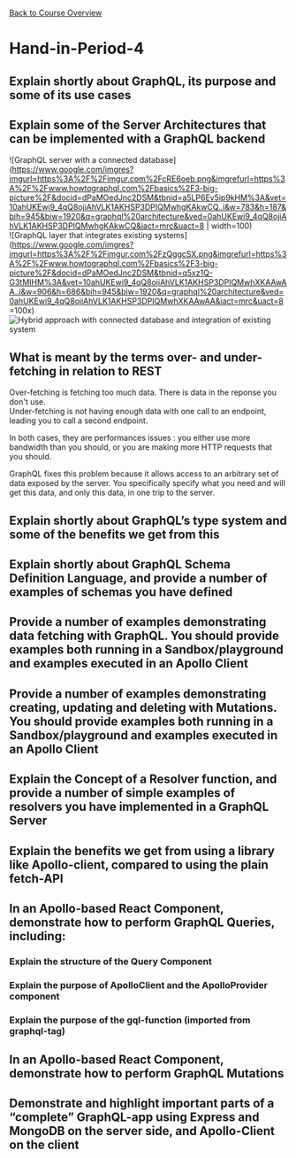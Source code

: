 [Back to Course Overview](https://sem4-fullstack-javascript.github.io/Fullstack-JavaScript/)

# Hand-in-Period-4

## Explain shortly about GraphQL, its purpose and some of its use cases

## Explain some of the Server Architectures that can be implemented with a GraphQL backend

![GraphQL server with a connected database](https://www.google.com/imgres?imgurl=https%3A%2F%2Fimgur.com%2FcRE6oeb.png&imgrefurl=https%3A%2F%2Fwww.howtographql.com%2Fbasics%2F3-big-picture%2F&docid=dPaMOedJnc2DSM&tbnid=a5LP6Ev5ip9kHM%3A&vet=10ahUKEwi9_4qQ8ojiAhVLK1AKHSP3DPIQMwhgKAkwCQ..i&w=783&h=187&bih=945&biw=1920&q=graphql%20architecture&ved=0ahUKEwi9_4qQ8ojiAhVLK1AKHSP3DPIQMwhgKAkwCQ&iact=mrc&uact=8 | width=100)  
![GraphQL layer that integrates existing systems](https://www.google.com/imgres?imgurl=https%3A%2F%2Fimgur.com%2FzQggcSX.png&imgrefurl=https%3A%2F%2Fwww.howtographql.com%2Fbasics%2F3-big-picture%2F&docid=dPaMOedJnc2DSM&tbnid=q5xz1Q-G3tMIHM%3A&vet=10ahUKEwi9_4qQ8ojiAhVLK1AKHSP3DPIQMwhXKAAwAA..i&w=906&h=686&bih=945&biw=1920&q=graphql%20architecture&ved=0ahUKEwi9_4qQ8ojiAhVLK1AKHSP3DPIQMwhXKAAwAA&iact=mrc&uact=8 =100x)  
![Hybrid approach with connected database and integration of existing system](https://www.google.com/imgres?imgurl=https%3A%2F%2Fimgur.com%2F73dByTz.png&imgrefurl=https%3A%2F%2Fwww.howtographql.com%2Fbasics%2F3-big-picture%2F&docid=dPaMOedJnc2DSM&tbnid=NlR0lriNZEufBM%3A&vet=10ahUKEwi9_4qQ8ojiAhVLK1AKHSP3DPIQMwhYKAEwAQ..i&w=723&h=711&bih=945&biw=1920&q=graphql%20architecture&ved=0ahUKEwi9_4qQ8ojiAhVLK1AKHSP3DPIQMwhYKAEwAQ&iact=mrc&uact=8 )

## What is meant by the terms over- and under-fetching in relation to REST

Over-fetching is fetching too much data. There is data in the reponse you don't use.  
Under-fetching is not having enough data with one call to an endpoint, leading you to call a second endpoint.

In both cases, they are performances issues : you either use more bandwidth than you should, or you are making more HTTP requests that you should.

GraphQL fixes this problem because it allows access to an arbitrary set of data exposed by the server. You specifically specify what you need and will get this data, and only this data, in one trip to the server.

## Explain shortly about GraphQL’s type system and some of the benefits we get from this

## Explain shortly about GraphQL Schema Definition Language, and provide a number of examples of schemas you have defined

## Provide a number of examples demonstrating data fetching with GraphQL. You should provide examples both running in a Sandbox/playground and examples executed in an Apollo Client

## Provide a number of examples demonstrating creating, updating and deleting with Mutations. You should provide examples both running in a Sandbox/playground and examples executed in an Apollo Client

## Explain the Concept of a Resolver function, and provide a number of simple examples of resolvers you have implemented in a GraphQL Server

## Explain the benefits we get from using a library like Apollo-client, compared to using the plain fetch-API

## In an Apollo-based React Component, demonstrate how to perform GraphQL Queries, including:

### Explain the structure of the Query Component

### Explain the purpose of ApolloClient and the ApolloProvider component

### Explain the purpose of the gql-function (imported from graphql-tag)

## In an Apollo-based React Component, demonstrate how to perform GraphQL Mutations

## Demonstrate and highlight important parts of a “complete” GraphQL-app using Express and MongoDB on the server side, and Apollo-Client on the client
